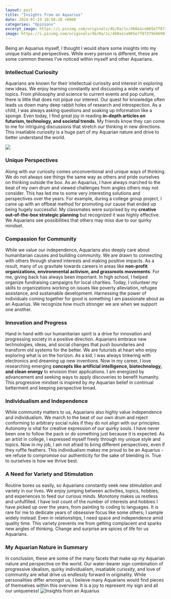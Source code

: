 ```yaml
---
layout: post
title: "Insights from an Aquarius"
date: 2024-01-19 10:58:28 +0000
categories: "Opinions"
excerpt_image: https://i.pinimg.com/originals/4b/0a/1c/4b0a1ce065e7f87379d46901535fb3d9.png
image: https://i.pinimg.com/originals/4b/0a/1c/4b0a1ce065e7f87379d46901535fb3d9.png
---
```


Being an Aquarius myself, I thought I would share some insights into my unique traits and perspectives. While every person is different, these are some common themes I've noticed within myself and other Aquarians.
### Intellectual Curiosity
Aquarians are known for their intellectual curiosity and interest in exploring new ideas. We enjoy learning constantly and discussing a wide variety of topics. From philosophy and science to current events and pop culture, there is little that does not pique our interest. Our quest for knowledge often leads us down many deep rabbit holes of research and introspection. 
As a child, I was always asking questions and soaking up information like a sponge. Even today, I find great joy in reading **in-depth articles on futurism, technology, and societal trends**. My friends know they can come to me for intriguing discussions that stretch our thinking in new directions. This insatiable curiosity is a huge part of my Aquarian nature and drive to better understand the world.

![](https://1.bp.blogspot.com/-d_qvPh35cZg/W9Vmuuug2hI/AAAAAAAAOHw/nnA63zvf0qABXiLEmCZjsmF0aDfdhdCMQCLcBGAs/s1600/zodiac9.jpg)
### Unique Perspectives 
Along with our curiosity comes unconventional and unique ways of thinking. We do not always see things the same way as others and pride ourselves on thinking outside the box. As an Aquarius, I have always marched to the beat of my own drum and viewed challenges from angles others may not consider. 
This has led me to some very interesting solutions and perspectives over the years. For example, during a college group project, I came up with an offbeat method for promoting our cause that ended up being hugely successful. My classmates were surprised by my **creative out-of-the-box strategic planning** but recognized it was highly effective. We Aquarians see possibilities that others may miss due to our quirky mindset.
### Compassion for Community
While we value our independence, Aquarians also deeply care about humanitarian causes and building community. We are drawn to connecting with others through shared interests and making positive impacts. As a result, many of us gravitate towards careers in areas like **non-profit organizations, environmental activism, and grassroots movements**.
For me, giving back has always been important. In high school, I helped organize fundraising campaigns for local charities. Today, I volunteer my skills to organizations working on issues like poverty alleviation, refugee assistance, and sustainable development. Harnessing the power of individuals coming together for good is something I am passionate about as an Aquarius. We recognize how much stronger we are when we support one another.
### Innovation and Progress
Hand in hand with our humanitarian spirit is a drive for innovation and progressing society in a positive direction. Aquarians embrace new technologies, ideas, and social changes that push boundaries and transform old systems for the better. We are futurists at heart who enjoy exploring what is on the horizon. 
As a kid, I was always tinkering with electronics and dreaming up new inventions. Now in my career, I love researching emerging **concepts like artificial intelligence, biotechnology, and clean energy** to envision their applications. I am energized by advancement and seeking ways to apply discoveries to benefit humanity. This progressive mindset is inspired by my Aquarian belief in continual betterment and keeping perspective broad.
### Individualism and Independence  
While community matters to us, Aquarians also highly value independence and individualism. We march to the beat of our own drum and reject conforming to arbitrary social rules if they do not align with our principles. Autonomy is vital for creative expression of our quirky souls.
I have never been one to follow the pack or do something just because it is expected. As an artist in college, I expressed myself freely through my unique style and topics. Now in my job, I am not afraid to bring different perspectives, even if they ruffle feathers. This individualism makes me proud to be an Aquarius - we refuse to compromise our authenticity for the sake of blending in. True to ourselves is how we thrive best. 
### A Need for Variety and Stimulation
Routine bores us easily, so Aquarians constantly seek new stimulation and variety in our lives. We enjoy jumping between activities, topics, hobbies, and experiences to feed our curious minds. Monotony makes us restless and unfulfilled.
I have lost count of the number of interests and hobbies I have picked up over the years, from painting to coding to languages. It is rare for me to dedicate years of obsessive focus like some others; I sample widely instead. Even in relationships, I need space and independence amid quality time. This variety prevents me from getting complacent and sparks new angles of thinking. Change and surprise are spices of life for us Aquarians.
### My Aquarian Nature in Summary
In conclusion, these are some of the many facets that make up my Aquarian nature and perspective on the world. Our water-bearer sign combination of progressive idealism, quirky individualism, insatiable curiosity, and love of community are what drive us endlessly forward in originality. While personalities differ amongst us, I believe many Aquarians would find pieces of themselves within this overview. It is a joy to represent my sign and all our uniqueness!
![Insights from an Aquarius](https://i.pinimg.com/originals/4b/0a/1c/4b0a1ce065e7f87379d46901535fb3d9.png)